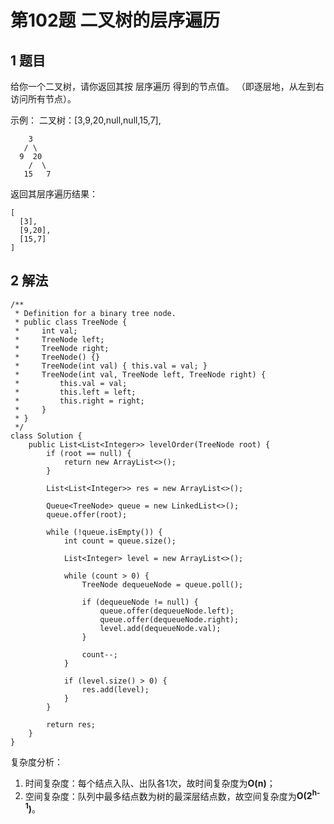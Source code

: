 # 第102题 二叉树的层序遍历

## 1 题目

给你一个二叉树，请你返回其按 层序遍历 得到的节点值。 （即逐层地，从左到右访问所有节点）。

示例：
二叉树：[3,9,20,null,null,15,7],

        3
       / \
      9  20
        /  \
       15   7
返回其层序遍历结果：

```
[
  [3],
  [9,20],
  [15,7]
]
```

## 2 解法

```
/**
 * Definition for a binary tree node.
 * public class TreeNode {
 *     int val;
 *     TreeNode left;
 *     TreeNode right;
 *     TreeNode() {}
 *     TreeNode(int val) { this.val = val; }
 *     TreeNode(int val, TreeNode left, TreeNode right) {
 *         this.val = val;
 *         this.left = left;
 *         this.right = right;
 *     }
 * }
 */
class Solution {
    public List<List<Integer>> levelOrder(TreeNode root) {
        if (root == null) {
            return new ArrayList<>();
        }

        List<List<Integer>> res = new ArrayList<>();

        Queue<TreeNode> queue = new LinkedList<>();
        queue.offer(root);

        while (!queue.isEmpty()) {
            int count = queue.size();

            List<Integer> level = new ArrayList<>();

            while (count > 0) {
                TreeNode dequeueNode = queue.poll();

                if (dequeueNode != null) {
                    queue.offer(dequeueNode.left);
                    queue.offer(dequeueNode.right);
                    level.add(dequeueNode.val);
                }

                count--;
            }

            if (level.size() > 0) {
                res.add(level);
            }
        }

        return res;
    }
}
```

复杂度分析：

1. 时间复杂度：每个结点入队、出队各1次，故时间复杂度为**O(n)**；
2. 空间复杂度：队列中最多结点数为树的最深层结点数，故空间复杂度为**O(2<sup>h-1</sup>)**。